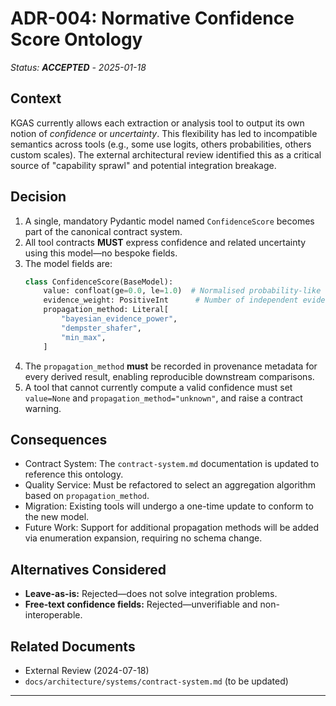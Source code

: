 # ADR-004: Normative Confidence Score Ontology

*Status: **ACCEPTED** - 2025-01-18*

## Context

KGAS currently allows each extraction or analysis tool to output its own notion of *confidence* or *uncertainty*. This flexibility has led to incompatible semantics across tools (e.g., some use logits, others probabilities, others custom scales). The external architectural review identified this as a critical source of "capability sprawl" and potential integration breakage.

## Decision

1. A single, mandatory Pydantic model named `ConfidenceScore` becomes part of the canonical contract system.
2. All tool contracts **MUST** express confidence and related uncertainty using this model—no bespoke fields.
3. The model fields are:
   ```python
   class ConfidenceScore(BaseModel):
       value: confloat(ge=0.0, le=1.0)  # Normalised probability-like confidence
       evidence_weight: PositiveInt      # Number of independent evidence items supporting the value
       propagation_method: Literal[
           "bayesian_evidence_power",
           "dempster_shafer",
           "min_max",
       ]
   ```
4. The `propagation_method` **must** be recorded in provenance metadata for every derived result, enabling reproducible downstream comparisons.
5. A tool that cannot currently compute a valid confidence must set `value=None` and `propagation_method="unknown"`, and raise a contract warning.

## Consequences

* Contract System: The `contract-system.md` documentation is updated to reference this ontology.
* Quality Service: Must be refactored to select an aggregation algorithm based on `propagation_method`.
* Migration: Existing tools will undergo a one-time update to conform to the new model.
* Future Work: Support for additional propagation methods will be added via enumeration expansion, requiring no schema change.

## Alternatives Considered

* **Leave-as-is:** Rejected—does not solve integration problems.
* **Free-text confidence fields:** Rejected—unverifiable and non-interoperable.

## Related Documents

* External Review (2024-07-18)
* `docs/architecture/systems/contract-system.md` (to be updated)

--- 